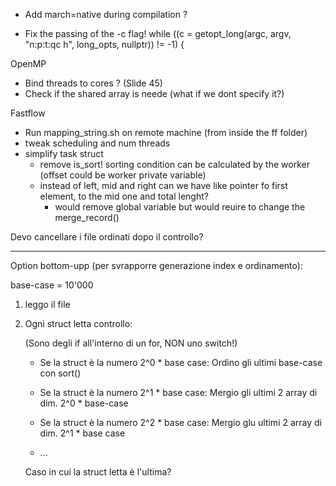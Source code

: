 - Add march=native during compilation ?

- Fix the passing of the -c flag!
    while ((c = getopt_long(argc, argv, "n:p:t:qc h", long_opts, nullptr)) != -1) {


OpenMP
- Bind threads to cores ? (Slide 45)
- Check if the shared array is neede (what if we dont specify it?)

Fastflow
- Run mapping_string.sh on remote machine (from inside the ff folder)
- tweak scheduling and num threads
- simplify task struct
    - remove is_sort! sorting condition can be calculated by the worker (offset could be worker private variable)
    - instead of left, mid and right can we have like pointer fo first element, to the mid one and total lenght?
        - would remove global variable but would reuire to change the merge_record()


Devo cancellare i file ordinati dopo il controllo?


----

Option bottom-upp (per svrapporre generazione index e ordinamento):

base-case = 10'000

1. leggo il file

2. Ogni struct letta controllo:

    (Sono degli if all'interno di un for, NON uno switch!)

    - Se la struct è la numero 2^0 * base case: Ordino gli ultimi base-case con sort()

    - Se la struct è la numero 2^1 * base case: Mergio gli ultimi 2 array di dim. 2^0 * base-case

    - Se la struct è la numero 2^2 * base case: Mergio glu ultimi 2 array di dim. 2^1 * base case

    - ...

    Caso in cui la struct letta è l'ultima?